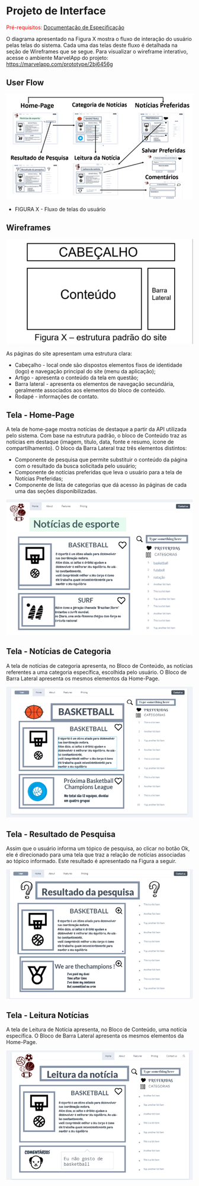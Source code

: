 
# Projeto de Interface

<span style="color:red">Pré-requisitos: <a href="2-Especificação do Projeto.md"> Documentação de Especificação</a></span>

O diagrama apresentado na Figura X mostra o fluxo de interação do usuário pelas telas do sistema. Cada uma das telas deste fluxo é detalhada na seção de Wireframes que se segue. Para visualizar o wireframe interativo, acesse o ambiente MarvelApp do projeto: https://marvelapp.com/prototype/2bj6456g

## User Flow

 <img src = "https://github.com/ICEI-PUC-Minas-PMV-ADS/pmv-ads-2021-2-e1-proj-web-t1-informacoes-legislativas/blob/main/src/user%20flow.png?raw=true">
 
 - FIGURA X - Fluxo de telas do usuário 



## Wireframes

 <img src ="https://github.com/ICEI-PUC-Minas-PMV-ADS/pmv-ads-2021-2-e1-proj-web-t1-informacoes-legislativas/blob/main/src/estru.png?raw=true">


  As páginas  do site apresentam uma estrutura clara:
-	Cabeçalho - local onde são dispostos elementos fixos de identidade (logo) e navegação principal do site (menu da aplicação);
-	Artigo - apresenta o conteúdo da tela em questão;
-	Barra lateral - apresenta os elementos de navegação secundária, geralmente associados aos elementos do bloco de conteúdo.
-	Rodapé - informações de contato.

## Tela - Home-Page

A tela de home-page mostra notícias de destaque a partir da API utilizada pelo sistema. 
Com base na estrutura padrão, o bloco de Conteúdo traz as notícias em destaque (imagem, título, data, fonte e resumo, ícone de compartilhamento). O bloco da Barra Lateral traz três elementos distintos:
-	Componente de pesquisa que permite substituir o conteúdo da página com o resultado da busca solicitada pelo usuário;
-	Componente de notícias preferidas que leva o usuário para a tela de Notícias Preferidas;
-	Componente de lista de categorias que dá acesso às páginas de cada uma das seções disponibilizadas.

<img src ="https://github.com/ICEI-PUC-Minas-PMV-ADS/pmv-ads-2021-2-e1-proj-web-t1-informacoes-legislativas/blob/main/src/home%202.png?raw=true">

## Tela - Notícias de Categoria
A tela de notícias de categoria apresenta, no Bloco de Conteúdo, as notícias referentes a uma categoria específica, escolhida pelo usuário. O Bloco de Barra Lateral apresenta os mesmos elementos da Home-Page. 

<img src ="https://github.com/ICEI-PUC-Minas-PMV-ADS/pmv-ads-2021-2-e1-proj-web-t1-informacoes-legislativas/blob/main/src/categorias.png?raw=true">

## Tela - Resultado de Pesquisa
Assim que o usuário informa um tópico de pesquisa, ao clicar no botão Ok, ele é direcionado para uma tela que traz a relação de notícias associadas ao tópico informado. Este resultado é apresentado na Figura a seguir.

<img src ="https://github.com/ICEI-PUC-Minas-PMV-ADS/pmv-ads-2021-2-e1-proj-web-t1-informacoes-legislativas/blob/main/src/resultado.png?raw=true">

## Tela - Leitura Notícias
A tela de Leitura de Notícia apresenta, no Bloco de Conteúdo, uma notícia específica. O Bloco de Barra Lateral apresenta os mesmos elementos da Home-Page. 

<img src ="https://github.com/ICEI-PUC-Minas-PMV-ADS/pmv-ads-2021-2-e1-proj-web-t1-informacoes-legislativas/blob/main/src/leituras.png?raw=true">



